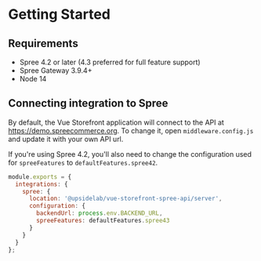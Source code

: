 # Getting Started

## Requirements

- Spree 4.2 or later (4.3 preferred for full feature support)
- Spree Gateway 3.9.4+
- Node 14

## Connecting integration to Spree

By default, the Vue Storefront application will connect to the API at https://demo.spreecommerce.org.
To change it, open `middleware.config.js` and update it with your own API url.

If you're using Spree 4.2, you'll also need to change the configuration used for `spreeFeatures` to `defaultFeatures.spree42`.

```js
module.exports = {
  integrations: {
    spree: {
      location: '@upsidelab/vue-storefront-spree-api/server',
      configuration: {
        backendUrl: process.env.BACKEND_URL,
        spreeFeatures: defaultFeatures.spree43
      }
    }
  }
};

```
